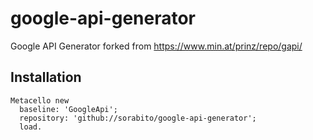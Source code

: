 # google-api-generator
Google API Generator forked from https://www.min.at/prinz/repo/gapi/


## Installation
```Smalltalk
Metacello new
  baseline: 'GoogleApi';
  repository: 'github://sorabito/google-api-generator';
  load.
```
